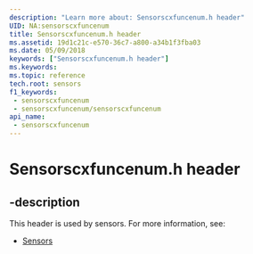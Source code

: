 ```yaml
---
description: "Learn more about: Sensorscxfuncenum.h header"
UID: NA:sensorscxfuncenum
title: Sensorscxfuncenum.h header
ms.assetid: 19d1c21c-e570-36c7-a800-a34b1f3fba03
ms.date: 05/09/2018
keywords: ["Sensorscxfuncenum.h header"]
ms.keywords: 
ms.topic: reference
tech.root: sensors
f1_keywords:
 - sensorscxfuncenum
 - sensorscxfuncenum/sensorscxfuncenum
api_name:
 - sensorscxfuncenum
---
```


# Sensorscxfuncenum.h header


## -description

This header is used by sensors. For more information, see:

- [Sensors](../_sensors/index.md)

